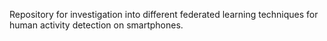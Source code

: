 Repository for investigation into different federated learning techniques for human activity detection on smartphones.